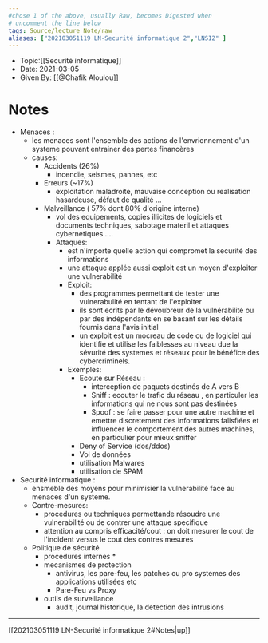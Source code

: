 ```yaml
---
#chose 1 of the above, usually Raw, becomes Digested when
# uncomment the line below
tags: Source/lecture_Note/raw
aliases: ["202103051119 LN-Securité informatique 2","LNSI2" ] 
---
```

<!--topic should reference the big themes of a certain lecture, not necessarily the Title of the Course -->
* Topic:[[Securité informatique]]
* Date: 2021-03-05
* Given By: [[@Chafik Aloulou]]


# Notes 
* Menaces : 
	* les menaces sont l'ensemble des actions de l'envrionnement d'un systeme pouvant entrainer des pertes financères 
	* causes: 
		* Accidents (26%)
			* incendie, seismes, pannes, etc 
		* Erreurs (~17%)
			* exploitation maladroite, mauvaise conception ou realisation hasardeuse, défaut de qualité ... 
		* Malveillance ( 57% dont 80% d'origine interne)
			* vol des equipements, copies illicites de logiciels et documents techniques, sabotage materil et attaques cybernetiques .... 
			* Attaques: 
				* est n'importe quelle action qui compromet la securité des informations 
				* une attaque applée aussi exploit est un moyen d'exploiter une vulnerabilité
				* Exploit: 
					* des programmes permettant de tester une vulnerabulité en tentant de l'exploiter 
					* ils sont ecrits par le dévoubreur de la vulnérabilité ou par des indépendants en se basant sur les détails fournis dans l'avis initial
					* un exploit est un mocreau de code ou de logiciel qui identifie et utilise les faiblesses au niveau due la sévurité des systemes et réseaux pour le bénéfice des cybercriminels. 
				* Exemples: 
					* Ecoute sur Réseau : 
						* interception de paquets destinés de A vers B 
						* Sniff : ecouter le trafic du réseau , en particuler les informations qui ne nous sont pas destinées 
						* Spoof : se faire passer pour une autre machine et emettre discretement des informations falisfiées et influencer le comportement des autres machines, en particulier pour mieux sniffer 
					* Deny of Service (dos/ddos)
					* Vol de données 
					* utilisation Malwares
					* utilisation de SPAM
* Securité informatique : 
	* ensmeble des moyens pour minimisier la vulnerabilité face au menaces d'un systeme.  
	* Contre-mesures: 
		* procedures ou techniques permettande résoudre une vulnerabilité ou de contrer une attaque specifique
		* attention au compris efficacité/cout : on doit mesurer le cout de l'incident versus le cout des contres mesures
	* Politique de sécurité
		* procedures internes 
			* 
		* mecanismes de protection
			* antivirus, les pare-feu, les patches ou pro systemes des applications utilisées etc
			* Pare-Feu vs Proxy 
		* outils de surveillance
			* audit, journal historique, la detection des intrusions

---
[[202103051119 LN-Securité informatique 2#Notes|up]]